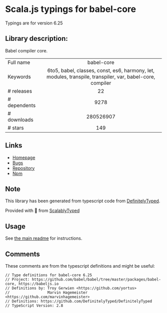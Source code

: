 
# Scala.js typings for babel-core

Typings are for version 6.25

## Library description:
Babel compiler core.

|                    |                 |
| ------------------ | :-------------: |
| Full name          | babel-core |
| Keywords           | 6to5, babel, classes, const, es6, harmony, let, modules, transpile, transpiler, var, babel-core, compiler |
| # releases         | 22 |
| # dependents       | 9278 |
| # downloads        | 280526907 |
| # stars            | 149 |

## Links
- [Homepage](https://babeljs.io/)
- [Bugs](https://github.com/babel/babel/issues)
- [Repository](https://github.com/babel/babel)
- [Npm](https://www.npmjs.com/package/babel-core)
    


## Note
This library has been generated from typescript code from [DefinitelyTyped](https://definitelytyped.org).

Provided with :purple_heart: from [ScalablyTyped](https://github.com/oyvindberg/ScalablyTyped)

## Usage
See [the main readme](../../readme.md) for instructions.

## Comments

These comments are from the typescript definitions and might be useful:
```
// Type definitions for babel-core 6.25
// Project: https://github.com/babel/babel/tree/master/packages/babel-core, https://babeljs.io
// Definitions by: Troy Gerwien <https://github.com/yortus>
//                 Marvin Hagemeister <https://github.com/marvinhagemeister>
// Definitions: https://github.com/DefinitelyTyped/DefinitelyTyped
// TypeScript Version: 2.8

```

